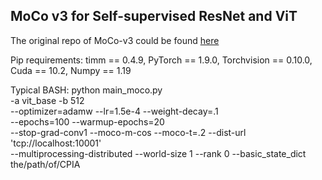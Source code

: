 ## MoCo v3 for Self-supervised ResNet and ViT

The original repo of MoCo-v3 could be found [here](https://github.com/facebookresearch/moco-v3)

Pip requirements:	timm == 0.4.9, PyTorch == 1.9.0, Torchvision == 0.10.0, Cuda == 10.2, Numpy == 1.19

Typical BASH: 
python main_moco.py \
  -a vit_base -b 512\
  --optimizer=adamw --lr=1.5e-4 --weight-decay=.1 \
  --epochs=100 --warmup-epochs=20 \
  --stop-grad-conv1 --moco-m-cos --moco-t=.2 --dist-url 'tcp://localhost:10001' \
  --multiprocessing-distributed --world-size 1 --rank 0 --basic_state_dict the/path/of/CPIA
